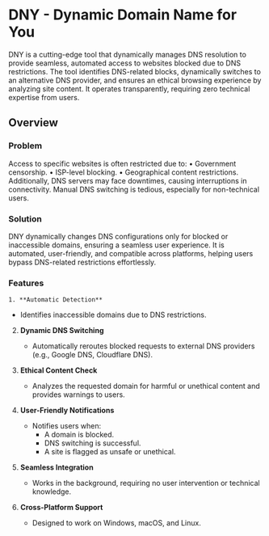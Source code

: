 # DNY - Dynamic Domain Name for You

DNY is a cutting-edge tool that dynamically manages DNS resolution to provide seamless, automated access to websites blocked due to DNS restrictions. The tool identifies DNS-related blocks, dynamically switches to an alternative DNS provider, and ensures an ethical browsing experience by analyzing site content. It operates transparently, requiring zero technical expertise from users.

## Overview

### Problem

Access to specific websites is often restricted due to:
	•	Government censorship.
	•	ISP-level blocking.
	•	Geographical content restrictions.
Additionally, DNS servers may face downtimes, causing interruptions in connectivity. Manual DNS switching is tedious, especially for non-technical users.

### Solution

DNY dynamically changes DNS configurations only for blocked or inaccessible domains, ensuring a seamless user experience. It is automated, user-friendly, and compatible across platforms, helping users bypass DNS-related restrictions effortlessly.

### Features

	1. **Automatic Detection**  
   - Identifies inaccessible domains due to DNS restrictions.

2. **Dynamic DNS Switching**  
   - Automatically reroutes blocked requests to external DNS providers (e.g., Google DNS, Cloudflare DNS).

3. **Ethical Content Check**  
   - Analyzes the requested domain for harmful or unethical content and provides warnings to users.

4. **User-Friendly Notifications**  
   - Notifies users when:  
     - A domain is blocked.  
     - DNS switching is successful.  
     - A site is flagged as unsafe or unethical.

5. **Seamless Integration**  
   - Works in the background, requiring no user intervention or technical knowledge.

6. **Cross-Platform Support**  
   - Designed to work on Windows, macOS, and Linux.
